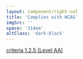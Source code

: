 ```yaml
---
layout: component/right-col
title: 'Complies with WCAG'
imgSrc: ''
space: '314em'
altClass: 'dark-block'
---
```


[criteria 1.2.5 (Level AA)](#)
